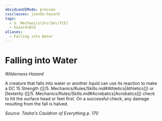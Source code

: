 ```yaml
---
obsidianUIMode: preview
cssclasses: json5e-hazard
tags:
  - 5. Mechanics\Src\5e\(TCE)
  - hazard\Wld
aliases:
  - Falling into Water
---
```

# Falling into Water
*Wilderness Hazard*  

A creature that falls into water or another liquid can use its reaction to make a DC 15 Strength ([[/5. Mechanics/Rules/Skills.md#Athletics\|Athletics]]) or Dexterity ([[/5. Mechanics/Rules/Skills.md#Acrobatics\|Acrobatics]]) check to hit the surface head or feet first. On a successful check, any damage resulting from the fall is halved.

*Source: Tasha's Cauldron of Everything p. 170*
